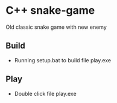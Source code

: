 # C++ snake-game

Old classic snake game with new enemy

## Build
- Running setup.bat to build file play.exe

## Play
- Double click file play.exe
